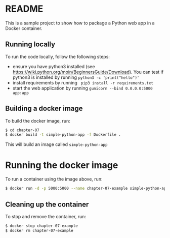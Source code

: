 # README

This is a sample project to show how to package a Python web app in a Docker container.

## Running locally

To run the code locally, follow the following steps:

* ensure you have python3 installed (see <https://wiki.python.org/moin/BeginnersGuide/Download>). You can test if python3 is installed by running `python3 -c 'print("hello")'` 
* install requirements by running ` pip3 install -r requirements.txt`
* start the web application by running `gunicorn --bind 0.0.0.0:5000 app:app`


## Building a docker image

 To build the docker image, run:

 ```bash
 $ cd chapter-07
 $ docker build -t simple-python-app -f Dockerfile .
 ```

 This will build an image called `simple-python-app`

# Running the docker image

To run a container using the image above, run:

```bash
$ docker run -d -p 5000:5000 --name chapter-07-example simple-python-app
```

## Cleaning up the container

To stop and remove the container, run:

```bash
$ docker stop chapter-07-example
$ docker rm chapter-07-example
```